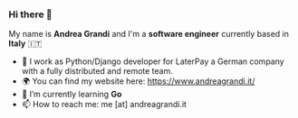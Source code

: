 ### Hi there 👋

My name is **Andrea Grandi** and I'm a **software engineer** currently based in **Italy** 🇮🇹

- 🔭 I work as Python/Django developer for LaterPay a German company with a fully distributed and remote team.
- 🌍 You can find my website here: https://www.andreagrandi.it/
- 🌱 I’m currently learning **Go**
- 📫 How to reach me: me [at] andreagrandi.it

<!--
**andreagrandi/andreagrandi** is a ✨ _special_ ✨ repository because its `README.md` (this file) appears on your GitHub profile.

Here are some ideas to get you started:

- 🔭 I’m currently working on ...
- 🌱 I’m currently learning ...
- 👯 I’m looking to collaborate on ...
- 🤔 I’m looking for help with ...
- 💬 Ask me about ...
- 📫 How to reach me: ...
- 😄 Pronouns: ...
- ⚡ Fun fact: ...
-->
